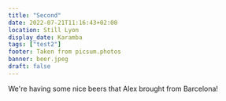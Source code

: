 ```yaml
---
title: "Second"
date: 2022-07-21T11:16:43+02:00
location: Still Lyon
display_date: Karamba
tags: ["test2"]
footer: Taken from picsum.photos
banner: beer.jpeg
draft: false
---
```


We're having some nice beers that Alex brought from Barcelona!

<!--more-->

